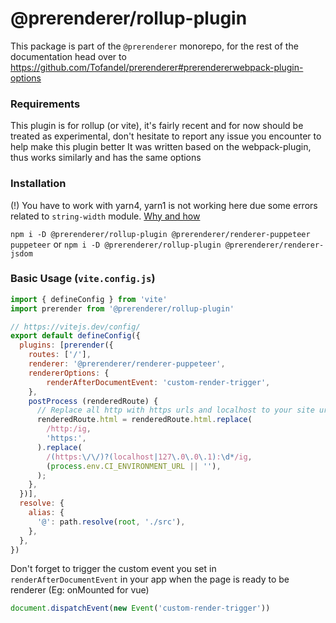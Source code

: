 # @prerenderer/rollup-plugin

This package is part of the `@prerenderer` monorepo, for the rest of the documentation head over to https://github.com/Tofandel/prerenderer#prerendererwebpack-plugin-options

### Requirements
This plugin is for rollup (or vite), it's fairly recent and for now should be treated as experimental, don't hesitate to report any issue you encounter to help make this plugin better
It was written based on the webpack-plugin, thus works similarly and has the same options

### Installation
(!) You have to work with yarn4, yarn1 is not working here due some errors related to `string-width` module. [Why and how](https://github.com/storybookjs/storybook/issues/22431#issuecomment-1645166431)

`npm i -D @prerenderer/rollup-plugin @prerenderer/renderer-puppeteer puppeteer`
or
`npm i -D @prerenderer/rollup-plugin @prerenderer/renderer-jsdom`

### Basic Usage (`vite.config.js`)
```js
import { defineConfig } from 'vite'
import prerender from '@prerenderer/rollup-plugin'

// https://vitejs.dev/config/
export default defineConfig({
  plugins: [prerender({
    routes: ['/'],
    renderer: '@prerenderer/renderer-puppeteer',
    rendererOptions: {
        renderAfterDocumentEvent: 'custom-render-trigger',
    },
    postProcess (renderedRoute) {
      // Replace all http with https urls and localhost to your site url
      renderedRoute.html = renderedRoute.html.replace(
        /http:/ig,
        'https:',
      ).replace(
        /(https:\/\/)?(localhost|127\.0\.0\.1):\d*/ig,
        (process.env.CI_ENVIRONMENT_URL || ''),
      );
    },
  })],
  resolve: {
    alias: {
      '@': path.resolve(root, './src'),
    },
  },
})

```

Don't forget to trigger the custom event you set in `renderAfterDocumentEvent` in your app when the page is ready to be renderer (Eg: onMounted for vue)

```js
document.dispatchEvent(new Event('custom-render-trigger'))
```

